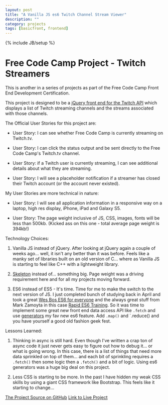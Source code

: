 ```yaml
---
layout: post
title: "A Vanilla JS es6 Twitch Channel Stream Viewer"
description: ""
category: projects
tags: [basicfront, frontend]
---
```

{% include JB/setup %}
#   Free Code Camp Project - Twitch Streamers

This is another in a series of projects as part of the Free Code Camp Front End Development Certification.

This project is designed to be a [jQuery front end for the Twitch API](https://www.freecodecamp.com/en/challenges/intermediate-front-end-development-projects/use-the-twitchtv-json-api) which displays a list of Twitch streaming channels and the streams associated with those channels.

The Official User Stories for this project are:

* User Story: I can see whether Free Code Camp is currently streaming on Twitch.tv.

* User Story: I can click the status output and be sent directly to the Free Code Camp's Twitch.tv channel.

* User Story: if a Twitch user is currently streaming, I can see additional details about what they are streaming.

* User Story: I will see a placeholder notification if a streamer has closed their Twitch account (or the account never existed).

My User Stories are more technical in nature:

* User Story: I will see all application information in a responsive way on a laptop, high res display, iPhone, iPad and Galaxy S5.

* User Story: The page weight inclusive of JS, CSS, images, fonts will be less than 500kb. (Kicked ass on this one - total average page weight is 394kb!)

Technology Choices:

1. Vanilla JS instead of jQuery. After looking at jQuery again a couple of weeks ago... well, it isn't any better than it was before. Feels like a manky set of libraries built on an old version of C... where as Vanilla JS is starting to feel like C++ with a lightweight library. 

2. [Skeleton](http://getskeleton.com/) instead of... something big. Page weight was a driving requirement here and for all my projects moving forward.

3. ES6 instead of ES5 - It's time. Time for me to make the switch to the next version of JS. I just completed bunch of studying back in April and took a great [Wes Bos ES6 for everyone](http://wesbos.com/es6-for-everyone/) and the always great stuff from Mark Zamoyta in this case [Rapid ES6 Training](https://app.pluralsight.com/library/courses/rapid-es6-training/table-of-contents). So it was time to implement some great new front end data access API like `.fetch` and use [generators](https://developer.mozilla.org/en-US/docs/Web/JavaScript/Reference/Global_Objects/Generator) my fav new es6 feature. Add `.map()` and `.reduce() and you have yourself a good old fashion geek fest.

Lessons Learned:
1. Thinking in async is still hard. Even though I've written a crap ton of async code it just never gets easy to figure out how to debug it... or what is going wrong. In this case, there is a list of things that need more data sprinkled on top of them... and each bit of sprinkling requires a `.fetch()` then some logic then a `.fetch()` and a bit of logic. Using es6 generators was a huge big deal on this project.

2. Less CSS is starting to be more. In the past I have hidden my weak CSS skills by using a giant CSS framework like Bootstrap. This feels like it starting to change... 

[The Project Source on GitHub](https://github.com/ricmclaughlin/fcc_twitchtv)
[Link to Live Project](http://ric.mclaughlin.today/fcc_twitchtv)
